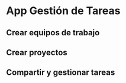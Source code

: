 # App Gestión de Tareas

## Crear equipos de trabajo <!-- .element class="fragment" -->
## Crear proyectos  <!-- .element class="fragment" -->
## Compartir y gestionar tareas  <!-- .element class="fragment" -->
